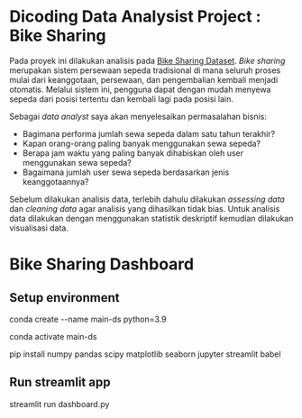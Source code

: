 # Dicoding Data Analysist Project : Bike Sharing
Pada proyek ini dilakukan analisis pada [Bike Sharing Dataset](https://drive.google.com/file/d/1RaBmV6Q6FYWU4HWZs80Suqd7KQC34diQ/view). *Bike sharing* merupakan sistem persewaan sepeda tradisional di mana seluruh proses mulai dari keanggotaan, persewaan, dan pengembalian
kembali menjadi otomatis. Melalui sistem ini, pengguna dapat dengan mudah menyewa sepeda dari posisi tertentu dan kembali lagi pada posisi lain.

Sebagai *data analyst* saya akan menyelesaikan permasalahan bisnis:
- Bagimana performa jumlah sewa sepeda dalam satu tahun terakhir?
- Kapan orang-orang paling banyak menggunakan sewa sepeda?
- Berapa jam waktu yang paling banyak dihabiskan oleh user menggunakan sewa sepeda?
- Bagaimana jumlah user sewa sepeda berdasarkan jenis keanggotaannya? 

Sebelum dilakukan analisis data, terlebih dahulu dilakukan *assessing data* dan *cleaning data* agar analisis yang dihasilkan tidak bias. Untuk analisis data dilakukan dengan menggunakan statistik deskriptif kemudian dilakukan visualisasi data.

# Bike Sharing Dashboard
## Setup environment

conda create --name main-ds python=3.9

conda activate main-ds

pip install numpy pandas scipy matplotlib seaborn jupyter streamlit babel

## Run streamlit app
streamlit run dashboard.py
